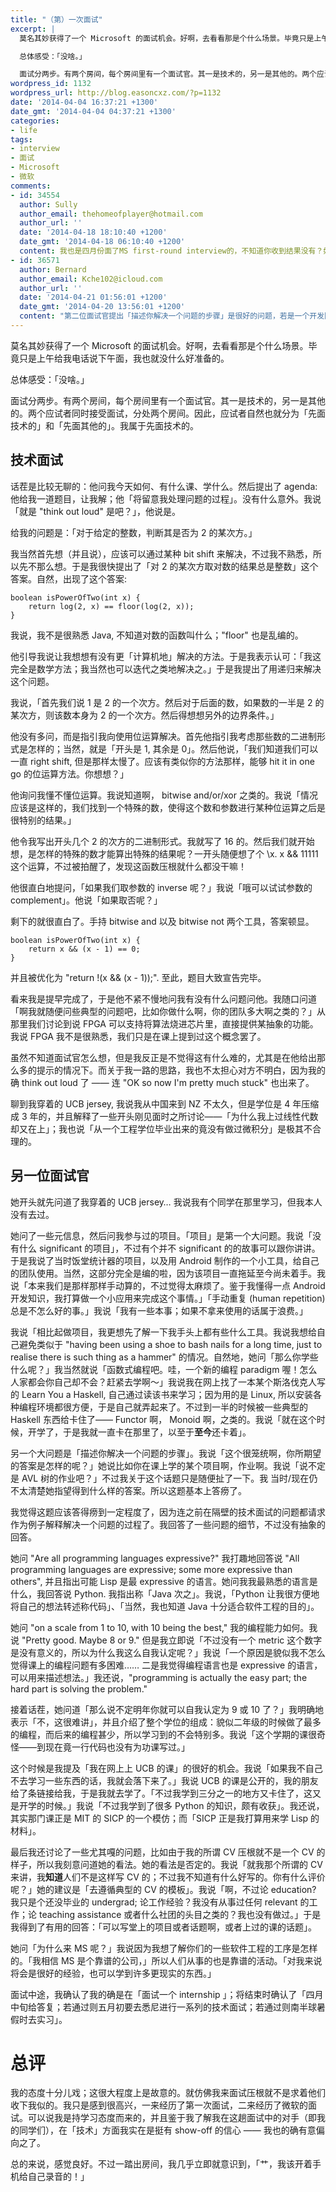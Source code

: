```yaml
---
title: "（第）一次面试"
excerpt: |
  莫名其妙获得了一个 Microsoft 的面试机会。好啊，去看看那是个什么场景。毕竟只是上午给我电话说下午面，我也就没什么好准备的。

  总体感受：「没啥。」

  面试分两步。有两个房间，每个房间里有一个面试官。其一是技术的，另一是其他的。两个应试者同时接受面试，分处两个房间。因此，应试者自然也就分为「先面技术的」和「先面其他的」。我属于先面技术的。
wordpress_id: 1132
wordpress_url: http://blog.easoncxz.com/?p=1132
date: '2014-04-04 16:37:21 +1300'
date_gmt: '2014-04-04 04:37:21 +1300'
categories:
- life
tags:
- interview
- 面试
- Microsoft
- 微软
comments:
- id: 34554
  author: Sully
  author_email: thehomeofplayer@hotmail.com
  author_url: ''
  date: '2014-04-18 18:10:40 +1200'
  date_gmt: '2014-04-18 06:10:40 +1200'
  content: 我也是四月份面了MS first-round interview的，不知道你收到结果没有？如果收到了给我发个邮件。cheers
- id: 36571
  author: Bernard
  author_email: Kche102@icloud.com
  author_url: ''
  date: '2014-04-21 01:56:01 +1200'
  date_gmt: '2014-04-20 13:56:01 +1200'
  content: "第二位面试官提出「描述你解决一个问题的步骤」是很好的问题，若是一个开发团队的头儿，应该考虑这个问题。华人通常过于侧重技术。\r\n另外，你课程中的、Assignment中的projects也是你的经验，当然应该显示，否则新丁都不用找工作了。\r\n三、CV不按模板写似乎不妥。改进一下。\r\n四、技术，绝对不是面入MS的唯一依据。"
---
```

<p>莫名其妙获得了一个 Microsoft 的面试机会。好啊，去看看那是个什么场景。毕竟只是上午给我电话说下午面，我也就没什么好准备的。</p>
<p>总体感受：「没啥。」</p>
<p>面试分两步。有两个房间，每个房间里有一个面试官。其一是技术的，另一是其他的。两个应试者同时接受面试，分处两个房间。因此，应试者自然也就分为「先面技术的」和「先面其他的」。我属于先面技术的。<br />
<a id="more"></a><a id="more-1132"></a></p>
<h2>技术面试</h2>
<p>话茬是比较无聊的：他问我今天如何、有什么课、学什么。然后提出了 agenda: 他给我一道题目，让我解；他「将留意我处理问题的过程」。没有什么意外。我说「就是 "think out loud" 是吧？」，他说是。</p>
<p>给我的问题是：「对于给定的整数，判断其是否为 2 的某次方。」</p>
<p>我当然首先想（并且说），应该可以通过某种 bit shift 来解决，不过我不熟悉，所以先不那么想。于是我很快提出了「对 2 的某次方取对数的结果总是整数」这个答案。自然，出现了这个答案:</p>
<pre><code>boolean isPowerOfTwo(int x) {
    return log(2, x) == floor(log(2, x));
}
</code></pre>
<p>我说，我不是很熟悉 Java, 不知道对数的函数叫什么；"floor" 也是乱编的。</p>
<p>他引导我说让我想想有没有更「计算机地」解决的方法。于是我表示认可：「我这完全是数学方法；我当然也可以迭代之类地解决之。」于是我提出了用递归来解决这个问题。</p>
<p>我说，「首先我们说 1 是 2 的一个次方。然后对于后面的数，如果数的一半是 2 的某次方，则该数本身为 2 的一个次方。然后得想想另外的边界条件。」</p>
<p>他没有多问，而是指引我向使用位运算解决。首先他指引我考虑那些数的二进制形式是怎样的；当然，就是「开头是 1, 其余是 0」。然后他说，「我们知道我们可以一直 right shift, 但是那样太慢了。应该有类似你的方法那样，能够 hit it in one go 的位运算方法。你想想？」</p>
<p>他询问我懂不懂位运算。我说知道啊， bitwise and/or/xor 之类的。我说「情况应该是这样的，我们找到一个特殊的数，使得这个数和参数进行某种位运算之后是很特别的结果。」</p>
<p>他令我写出开头几个 2 的次方的二进制形式。我就写了 16 的。然后我们就开始想，是怎样的特殊的数才能算出特殊的结果呢？一开头随便想了个 \x. x &amp;&amp; 11111 这个运算，不过被拍醒了，发现这函数压根就什么都没干嘛！</p>
<p>他很直白地提问，「如果我们取参数的 inverse 呢？」我说「哦可以试试参数的 complement」。他说「如果取否呢？」</p>
<p>剩下的就很直白了。手持 bitwise and 以及 bitwise not 两个工具，答案顿显。</p>
<pre><code>boolean isPowerOfTwo(int x) {
    return x &amp;&amp; (x - 1) == 0;
}
</code></pre>
<p>并且被优化为 "return !(x &amp;&amp; (x - 1));". 至此，题目大致宣告完毕。</p>
<p>看来我是提早完成了，于是他不紧不慢地问我有没有什么问题问他。我随口问道「啊我就随便问些典型的问题吧，比如你做什么啊，你的团队多大啊之类的？」从那里我们讨论到说 FPGA 可以支持将算法烧进芯片里，直接提供某抽象的功能。我说 FPGA 我不是很熟悉，我们只是在课上提到过这个概念罢了。</p>
<p>虽然不知道面试官怎么想，但是我反正是不觉得这有什么难的，尤其是在他给出那么多的提示的情况下。而关于我一路的思路，我也不太担心对方不明白，因为我的确 think out loud 了 —— 连 "OK so now I'm pretty much stuck" 也出来了。</p>
<p>聊到我穿着的 UCB jersey, 我说我从中国来到 NZ 不太久，但是学位是 4 年压缩成 3 年的，并且解释了一些开头刚见面时之所讨论——「为什么我上过线性代数却又在上」；我也说「从一个工程学位毕业出来的竟没有做过微积分」是极其不合理的。</p>
<h2>另一位面试官</h2>
<p>她开头就先问道了我穿着的 UCB jersey… 我说我有个同学在那里学习，但我本人没有去过。</p>
<p>她问了一些元信息，然后问我参与过的项目。「项目」是第一个大问题。我说「没有什么 significant 的项目」，不过有个并不 significant 的的故事可以跟你讲讲。于是我说了当时饭堂统计器的项目，以及用 Android 制作的一个小工具，给自己的团队使用。当然，这部分完全是编的啦，因为该项目一直拖延至今尚未着手。我说「本来我们是那样那样手动算的，不过觉得太麻烦了。鉴于我懂得一点 Android 开发知识，我打算做一个小应用来完成这个事情。」「手动重复 (human repetition) 总是不怎么好的事。」我说「我有一些本事；如果不拿来使用的话属于浪费。」</p>
<p>我说「相比起做项目，我更想先了解一下我手头上都有些什么工具。我说我想给自己避免类似于 "having been using a shoe to bash nails for a long time, just to realise there is such thing as a hammer" 的情况。自然地，她问「那么你学些什么呢？」我当然就说「函数式编程吧。哇，一个新的编程 paradigm 喔！怎么人家都会你自己却不会？赶紧去学啊～」我说我在网上找了一本某个斯洛伐克人写的 Learn You a Haskell, 自己通过读该书来学习；因为用的是 Linux, 所以安装各种编程环境都很方便，于是自己就弄起来了。不过到一半的时候被一些典型的 Haskell 东西给卡住了—— Functor 啊， Monoid 啊，之类的。我说「就在这个时候，开学了，于是我就一直卡在那里了，以至于<strong>至今</strong>还卡着」。</p>
<p>另一个大问题是「描述你解决一个问题的步骤」。我说「这个很笼统啊，你所期望的答案是怎样的呢？」她说比如你在课上学的某个项目啊，作业啊。我说「说不定是 AVL 树的作业吧？」不过我关于这个话题只是随便扯了一下。我 当时/现在仍 不太清楚她指望得到什么样的答案。所以这题基本上答痨了。</p>
<p>我觉得这题应该答得痨到一定程度了，因为连之前在隔壁的技术面试的问题都请求作为例子解释解决一个问题的过程了。我回答了一些问题的细节，不过没有抽象的回答。</p>
<p>她问 "Are all programming languages expressive?" 我打趣地回答说 "All programming languages are expressive; some more expressive than others", 并且指出可能 Lisp 是最 expressive 的语言。她问我我最熟悉的语言是什么，我回答说 Python. 我指出称「Java 次之」。我说，「Python 让我很方便地将自己的想法转述称代码」、「当然，我也知道 Java 十分适合软件工程的目的」。</p>
<p>她问 "on a scale from 1 to 10, with 10 being the best," 我的编程能力如何。我说 "Pretty good. Maybe 8 or 9." 但是我立即说「不过没有一个 metric 这个数字是没有意义的，所以为什么我这么自我认定呢？」我说「一个原因是貌似我不怎么觉得课上的编程问题有多困难…… 二是我觉得编程语言也是 expressive 的语言，可以用来描述想法。」我还说，"programming is actually the easy part; the hard part is solving the problem."</p>
<p>接着话茬，她问道「那么说不定明年你就可以自我认定为 9 或 10 了？」我明确地表示「不，这很难讲」，并且介绍了整个学位的组成：貌似二年级的时候做了最多的编程，而后来的编程甚少，所以学习到的不会特别多。我说「这个学期的课很奇怪——到现在竟一行代码也没有为功课写过。」</p>
<p>这个时候是我提及「我在网上上 UCB 的课」的很好的机会。我说「如果我不自己不去学习一些东西的话，我就会落下来了。」我说 UCB 的课是公开的，我的朋友给了条链接给我，于是我就去学了。「不过我学到三分之一的地方又卡住了，这又是开学的时候。」我说「不过我学到了很多 Python 的知识，颇有收获」。我还说，其实那门课正是 MIT 的 SICP 的一个模仿；而「SICP 正是我打算用来学 Lisp 的材料」。</p>
<p>最后我还讨论了一些尤其嘎的问题，比如由于我的所谓 CV 压根就不是一个 CV 的样子，所以我刻意问道她的看法。她的看法是否定的。我说「就我那个所谓的 CV 来讲，我<strong>知道</strong>人们不是这样写 CV 的；不过我不知道有什么好写的。你有什么评价呢？」她的建议是「去遵循典型的 CV 的模板」。我说「啊，不过论 education? 我只是个还没毕业的 undergrad; 论工作经验？我没有从事过任何 relevant 的工作；论 teaching assistance 或者什么社团的头目之类的？我也没有做过。」于是我得到了有用的回答：「可以写堂上的项目或者话题啊，或者上过的课的话题」。</p>
<p>她问「为什么来 MS 呢？」我说因为我想了解你们的一些软件工程的工序是怎样的。「我相信 MS 是个靠谱的公司，」所以人们从事的也是靠谱的活动。「对我来说将会是很好的经验，也可以学到许多更现实的东西。」</p>
<p>面试中途，我确认了我的确是在「面试一个 internship 」；将结束时确认了「四月中旬给答复；若通过则五月初要去悉尼进行一系列的技术面试；若通过则南半球暑假时去实习」。</p>
<h1>总评</h1>
<p>我的态度十分儿戏；这很大程度上是故意的。就仿佛我来面试压根就不是求着他们收下我似的。我只是感到很高兴，一来经历了第一次面试，二来经历了微软的面试。可以说我是持学习态度而来的，并且鉴于我了解我在这趟面试中的对手（即我的同学们），在「技术」方面我实在是挺有 show-off 的信心 —— 我也的确有意偏向之了。</p>
<p>总的来说，感觉良好。不过一踏出房间，我几乎立即就意识到，「艹，我该开着手机给自己录音的！」</p>
